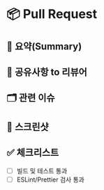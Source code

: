 # 📦 Pull Request

## 📝 요약(Summary)

<!--- 변경 사항 및 관련 이슈에 대해 간단하게 작성해주세요. 어떻게보다 무엇을 왜 수정했는지 설명해주세요. -->

## 💬 공유사항 to 리뷰어

<!--
이 PR에서 집중적으로 리뷰 받고 싶은 부분이나
논의가 필요한 사항을 작성해주세요.
예시: 함수명, 컴포넌트 구조, 성능 최적화 아이디어 등
-->

## 🗂️ 관련 이슈

<!--
- Fixes #123    (머지 시 자동 닫기)
- Refs #124     (참조만)
-->

## 📸 스크린샷

<!-- UI/UX 변경 시 필수로 첨부 -->

## ✅ 체크리스트

- [ ] 빌드 및 테스트 통과
- [ ] ESLint/Prettier 검사 통과

